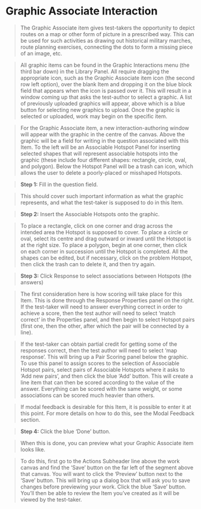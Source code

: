 # Graphic Associate Interaction

>The Graphic Associate item gives test-takers the opportunity to depict routes on a map or other form of picture in a prescribed way. This can be used for such activities as drawing out historical military marches, route planning exercises, connecting the dots to form a missing piece of an image, etc. 

>All graphic items can be found in the Graphic Interactions menu (the third bar down) in the Library Panel. All require dragging the appropriate icon, such as the Graphic Associate item icon (the second row left option), over the blank Item and dropping it on the blue block field that appears when the icon is passed over it. This will result in a window coming up that asks the test-author to select a graphic. A list of previously uploaded graphics will appear, above which is a blue button for selecting new graphics to upload. Once the graphic is selected or uploaded, work may begin on the specific item.

>For the Graphic Associate item, a new interaction-authoring window will appear with the graphic in the centre of the canvas. Above the graphic will be a field for writing in the question associated with this Item. To the left will be an Associable Hotspot Panel for inserting selected shapes that will represent associable hotspots into the graphic (these include four different shapes: rectangle, circle, oval, and polygon). Below the Hotspot Panel will be a trash can icon, which allows the user to delete a poorly-placed or misshaped Hotspots. 

>**Step 1:** Fill in the question field. 

>This should cover such important information as what the graphic represents, and what the test-taker is supposed to do in this Item.

>**Step 2:** Insert the Associable Hotspots onto the graphic.

>To place a rectangle, click on one corner and drag across the intended area the Hotspot is supposed to cover. To place a circle or oval, select its centre and drag outward or inward until the Hotspot is at the right size. To place a polygon, begin at one corner, then click on each corner in succession until the Hotspot is completed. All the shapes can be edited, but if necessary, click on the problem Hotspot, then click the trash can to delete it, and then try again.

>**Step 3:** Click Response to select associations between Hotspots (the answers)

>The first consideration here is how scoring will take place for this Item. This is done through the Response Properties panel on the right. If the test-taker will need to answer everything correct in order to achieve a score, then the test author will need to select ‘match correct’ in the Properties panel, and then begin to select Hotspot pairs (first one, then the other, after which the pair will be connected by a line). 

>If the test-taker can obtain partial credit for getting some of the responses correct, then the test author will need to select ‘map response’. This will bring up a Pair Scoring panel below the graphic. To use this panel to assign scores to the selection of Associable Hotspot pairs, select pairs of Associable Hotspots where it asks to ‘Add new pairs’, and then click the blue ‘Add’ button. This will create a line item that can then be scored according to the value of the answer. Everything can be scored with the same weight, or some associations can be scored much heavier than others.

>If modal feedback is desirable for this Item, it is possible to enter it at this point. For more details on how to do this, see the Modal Feedback section.

>**Step 4:** Click the blue ‘Done’ button.

>When this is done, you can preview what your Graphic Associate item looks like.

>To do this, first go to the Actions Subheader line above the work canvas and find the ‘Save’ button on the far left of the segment above that canvas. You will want to click the ‘Preview’ button next to the ‘Save’ button. This will bring up a dialog box that will ask you to save changes before previewing your work. Click the blue ‘Save’ button. You’ll then be able to review the Item you’ve created as it will be viewed by the test-taker.
